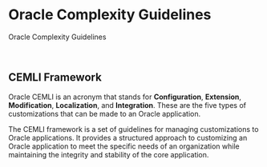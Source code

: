 # Oracle Complexity Guidelines
Oracle Complexity Guidelines

<br>

## CEMLI Framework

Oracle CEMLI is an acronym that stands for **Configuration**, **Extension**, **Modification**, **Localization**, and **Integration**. These are the five types of customizations that can be made to an Oracle application.

The CEMLI framework is a set of guidelines for managing customizations to Oracle applications. It provides a structured approach to customizing an Oracle application to meet the specific needs of an organization while maintaining the integrity and stability of the core application.
